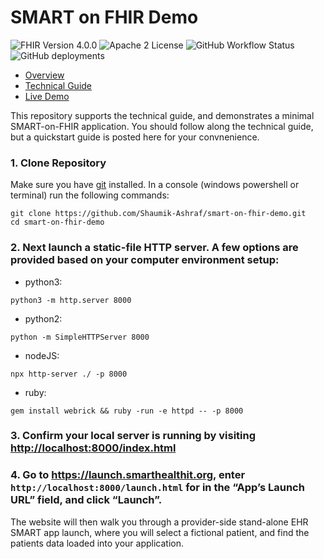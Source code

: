 # SMART on FHIR Demo
![FHIR Version 4.0.0](https://img.shields.io/badge/FHIR-R4-orange)
![Apache 2 License](https://img.shields.io/badge/license-Apache%202-blue)
![GitHub Workflow Status](https://img.shields.io/github/actions/workflow/status/shaumik-ashraf/smart-on-fhir-demo/deploy.yml)
![GitHub deployments](https://img.shields.io/github/deployments/shaumik-ashraf/smart-on-fhir-demo/github-pages?label=pages)

 - [Overview](https://mitre.github.io/fhir-for-research/modules/smart-on-fhir-intro)
 - [Technical Guide](https://mitre.github.io/fhir-for-research/modules/smart-on-fhir-tech)
 - [Live Demo](https://shaumik-ashraf.github.com/smart-on-fhir-demo/index.html)

This repository supports the technical guide, and demonstrates a minimal SMART-on-FHIR application. You should follow along the technical guide, but a quickstart guide is posted here for your convnenience.

### 1. Clone Repository

Make sure you have [git](https://git-scm.com/downloads) installed. In a console (windows powershell or terminal) run the following commands:

```
git clone https://github.com/Shaumik-Ashraf/smart-on-fhir-demo.git
cd smart-on-fhir-demo
```

### 2. Next launch a static-file HTTP server. A few options are provided based on your computer environment setup:

 - python3: 
```
python3 -m http.server 8000
```

 - python2:
```
python -m SimpleHTTPServer 8000
```

 - nodeJS: 
```
npx http-server ./ -p 8000
```

 - ruby: 
```
gem install webrick && ruby -run -e httpd -- -p 8000
```

### 3. Confirm your local server is running by visiting <http://localhost:8000/index.html>

### 4. Go to <https://launch.smarthealthit.org>, enter `http://localhost:8000/launch.html` for in the “App’s Launch URL” field, and click “Launch”.

The website will then walk you through a provider-side stand-alone EHR SMART app launch, where you will select a fictional patient, and find the patients data loaded into your application. 
